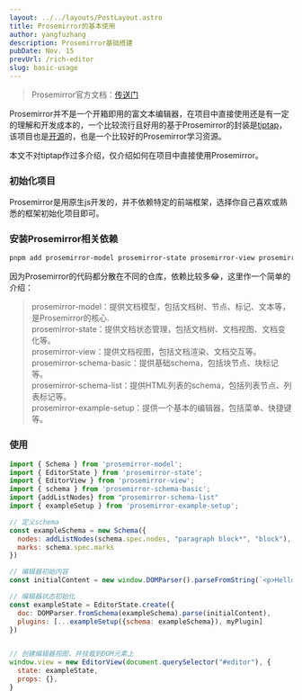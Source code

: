 ```yaml
---
layout: ../../layouts/PostLayout.astro
title: Prosemirror的基本使用
author: yangfuzhang
description: Prosemirror基础搭建
pubDate: Nov. 15
prevUrl: /rich-editor
slug: basic-usage
---
```

> Prosemirror官方文档：<a class="markdown-link" href="https://prosemirror.net" target="_blank">传送门</a>

Prosemirror并不是一个开箱即用的富文本编辑器，在项目中直接使用还是有一定的理解和开发成本的，一个比较流行且好用的基于Prosemirror的封装是<a href="https://tiptap.dev/" target="_blank">tiptap</a>，该项目也是<a href="https://github.com/ueberdosis/tiptap" target="_blank">开源</a>的，也是一个比较好的Prosemirror学习资源。

本文不对tiptap作过多介绍，仅介绍如何在项目中直接使用Prosemirror。

### 初始化项目
Prosemirror是用原生js开发的，并不依赖特定的前端框架，选择你自己喜欢或熟悉的框架初始化项目即可。

### 安装Prosemirror相关依赖
```bash
pnpm add prosemirror-model prosemirror-state prosemirror-view prosemirror-schema-basic prosemirror-schema-list prosemirror-example-setup
```
因为Prosemirror的代码都分散在不同的仓库，依赖比较多😂，这里作一个简单的介绍：


> prosemirror-model：提供文档模型，包括文档树、节点、标记、文本等，是Prosemirror的核心.<br>
> prosemirror-state：提供文档状态管理，包括文档树、文档视图、文档变化等。<br>
> prosemirror-view：提供文档视图，包括文档渲染、文档交互等。<br>
> prosemirror-schema-basic：提供基础schema，包括块节点、块标记等。<br>
> prosemirror-schema-list：提供HTML列表的schema，包括列表节点、列表标记等。<br>
> prosemirror-example-setup：提供一个基本的编辑器，包括菜单、快捷键等。<br>

### 使用
```js
import { Schema } from 'prosemirror-model';
import { EditorState } from 'prosemirror-state';
import { EditorView } from 'prosemirror-view';
import { schema } from 'prosemirror-schema-basic';
import {addListNodes} from "prosemirror-schema-list"
import { exampleSetup } from 'prosemirror-example-setup';

// 定义schema
const exampleSchema = new Schema({
  nodes: addListNodes(schema.spec.nodes, "paragraph block*", "block"),
  marks: schema.spec.marks
})

// 编辑器初始内容
const initialContent = new window.DOMParser().parseFromString(`<p>Hello world!<strong>bold text</strong></p>`, "text/html")

// 编辑器状态初始化
const exampleState = EditorState.create({
  doc: DOMParser.fromSchema(exampleSchema).parse(initialContent),
  plugins: [...exampleSetup({schema: exampleSchema}), myPlugin]
})


// 创建编辑器视图，并挂载到DOM元素上
window.view = new EditorView(document.querySelector("#editor"), {
  state: exampleState,
  props: {},
}
```

